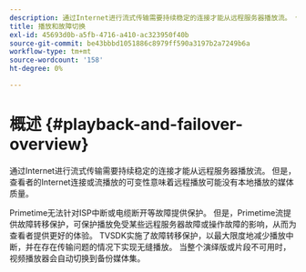 ```yaml
---
description: 通过Internet进行流式传输需要持续稳定的连接才能从远程服务器播放流。 但是，查看者的Internet连接或流播放的可变性意味着远程播放可能没有本地播放的媒体质量。
title: 播放和故障切换
exl-id: 45693d0b-a5fb-4716-a410-ac323950f40b
source-git-commit: be43bbbd1051886c8979ff590a3197b2a7249b6a
workflow-type: tm+mt
source-wordcount: '158'
ht-degree: 0%

---
```


# 概述 {#playback-and-failover-overview}

通过Internet进行流式传输需要持续稳定的连接才能从远程服务器播放流。 但是，查看者的Internet连接或流播放的可变性意味着远程播放可能没有本地播放的媒体质量。

Primetime无法针对ISP中断或电缆断开等故障提供保护。 但是，Primetime流提供故障转移保护，可保护播放免受某些远程服务器故障或操作故障的影响，从而为查看者提供更好的体验。 TVSDK实施了故障转移保护，以最大限度地减少播放中断，并在存在传输问题的情况下实现无缝播放。 当整个演绎版或片段不可用时，视频播放器会自动切换到备份媒体集。
